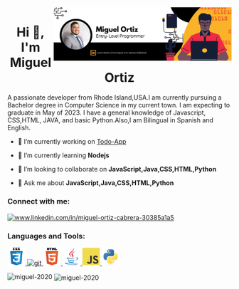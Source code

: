 <img align="right" Alt="profile banner" width="400" src="https://github.com/miguel-2020/miguel-2020/blob/main/Githup%20banner.png">
<h1 align="center">Hi 👋, I'm Miguel Ortiz</h1>
<p>A passionate developer from Rhode Island,USA.I am currently pursuing a Bachelor degree in Computer Science in my current town. I am expecting to graduate in May of 2023. I have a general knowledge of Javascript, CSS,HTML, JAVA, and basic Python.Also,I am Bilingual in Spanish and English.</p>

- 🔭 I’m currently working on [Todo-App](https://github.com/miguel-2020/Todo-App)

- 🌱 I’m currently learning **Nodejs**

- 👯 I’m looking to collaborate on **JavaScript,Java,CSS,HTML,Python**

- 💬 Ask me about **JavaScript,Java,CSS,HTML,Python**

<h3 align="left">Connect with me:</h3>
<p align="left">
<a href="https://linkedin.com/in/www.linkedin.com/in/miguel-ortiz-cabrera-30385a1a5" target="blank"><img align="center" src="https://raw.githubusercontent.com/rahuldkjain/github-profile-readme-generator/master/src/images/icons/Social/linked-in-alt.svg" alt="www.linkedin.com/in/miguel-ortiz-cabrera-30385a1a5" height="30" width="40" /></a>
</p>

<h3 align="left">Languages and Tools:</h3>
<p align="left"> <a href="https://www.w3schools.com/css/" target="_blank" rel="noreferrer"> <img src="https://raw.githubusercontent.com/devicons/devicon/master/icons/css3/css3-original-wordmark.svg" alt="css3" width="40" height="40"/> </a> <a href="https://git-scm.com/" target="_blank" rel="noreferrer"> <img src="https://www.vectorlogo.zone/logos/git-scm/git-scm-icon.svg" alt="git" width="40" height="40"/> </a> <a href="https://www.w3.org/html/" target="_blank" rel="noreferrer"> <img src="https://raw.githubusercontent.com/devicons/devicon/master/icons/html5/html5-original-wordmark.svg" alt="html5" width="40" height="40"/> </a> <a href="https://www.java.com" target="_blank" rel="noreferrer"> <img src="https://raw.githubusercontent.com/devicons/devicon/master/icons/java/java-original.svg" alt="java" width="40" height="40"/> </a> <a href="https://developer.mozilla.org/en-US/docs/Web/JavaScript" target="_blank" rel="noreferrer"> <img src="https://raw.githubusercontent.com/devicons/devicon/master/icons/javascript/javascript-original.svg" alt="javascript" width="40" height="40"/> </a> <a href="https://www.python.org" target="_blank" rel="noreferrer"> <img src="https://raw.githubusercontent.com/devicons/devicon/master/icons/python/python-original.svg" alt="python" width="40" height="40"/> </a> </p>

<p><img align="left" src="https://github-readme-stats.vercel.app/api/top-langs?username=miguel-2020&show_icons=true&locale=en&layout=compact" alt="miguel-2020" /></p>

<p>&nbsp;<img align="center" src="https://github-readme-stats.vercel.app/api?username=miguel-2020&show_icons=true&locale=en" alt="miguel-2020" /></p>

